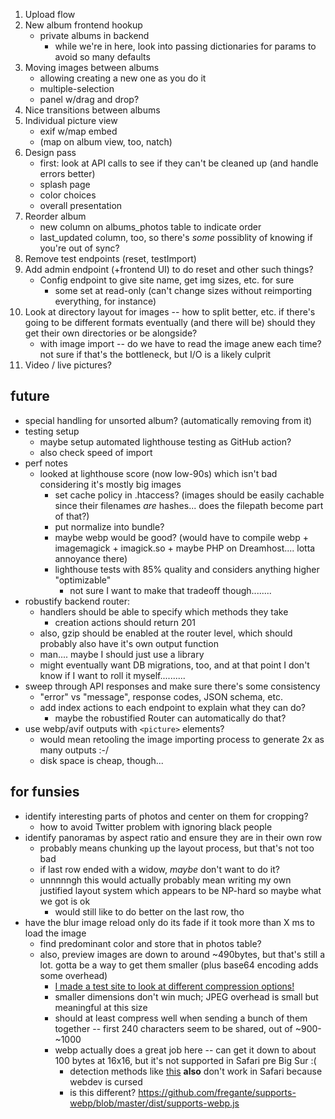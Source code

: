 1. Upload flow
2. New album frontend hookup
    - private albums in backend
        - while we're in here, look into passing dictionaries for params to avoid so many defaults
3. Moving images between albums
    - allowing creating a new one as you do it
    - multiple-selection
    - panel w/drag and drop? 
4. Nice transitions between albums
5. Individual picture view
    - exif w/map embed
    - (map on album view, too, natch)
6. Design pass
    - first: look at API calls to see if they can't be cleaned up (and handle errors better)
    - splash page
    - color choices
    - overall presentation
7. Reorder album
    - new column on albums_photos table to indicate order
    - last_updated column, too, so there's *some* possiblity of knowing if you're out of sync?
8. Remove test endpoints (reset, testImport)
9. Add admin endpoint (+frontend UI) to do reset and other such things?
    - Config endpoint to give site name, get img sizes, etc. for sure
        - some set at read-only (can't change sizes without reimporting everything, for instance)
10. Look at directory layout for images -- how to split better, etc. if there's going to be different formats eventually (and there will be) should they get their own directories or be alongside?
    - with image import -- do we have to read the image anew each time? not sure if that's the bottleneck, but I/O is a likely culprit
11. Video / live pictures?

## future
* special handling for unsorted album? (automatically removing from it)
* testing setup
    - maybe setup automated lighthouse testing as GitHub action?
    - also check speed of import
* perf notes
    - looked at lighthouse score (now low-90s) which isn't bad considering it's mostly big images
        * set cache policy in .htaccess? (images should be easily cachable since their
          filenames *are* hashes... does the filepath become part of that?)
        * put normalize into bundle? 
        * maybe webp would be good? (would have to compile webp + imagemagick + imagick.so + maybe PHP on Dreamhost.... lotta annoyance there)
        * lighthouse tests with 85% quality and considers anything higher "optimizable"
            - not sure I want to make that tradeoff though........
* robustify backend router:
    - handlers should be able to specify which methods they take
        - creation actions should return 201
    - also, gzip should be enabled at the router level, which should probably
      also have it's own output function
    - man.... maybe I should just use a library
    - might eventually want DB migrations, too, and at that point I don't know
      if I want to roll it myself..........
* sweep through API responses and make sure there's some consistency
    - "error" vs "message", response codes, JSON schema, etc.
    - add index actions to each endpoint to explain what they can do?
        - maybe the robustified Router can automatically do that?
* use webp/avif outputs with `<picture>` elements?
    - would mean retooling the image importing process to generate 2x as many outputs :-/
    - disk space is cheap, though...

## for funsies
* identify interesting parts of photos and center on them for cropping? 
    - how to avoid Twitter problem with ignoring black people
* identify panoramas by aspect ratio and ensure they are in their own row
    - probably means chunking up the layout process, but that's not too bad
    - if last row ended with a widow, *maybe* don't want to do it? 
    - unnnnngh this would actually probably mean writing my own justified layout system which appears to be NP-hard so maybe what we got is ok
        - would still like to do better on the last row, tho
* have the blur image reload only do its fade if it took more than X ms to load the image
    - find predominant color and store that in photos table?
    - also, preview images are down to around ~490bytes, but that's still a lot. gotta be a way to get them smaller (plus base64 encoding adds some overhead)
        - [I made a test site to look at different compression options!](https://sjml.github.io/blur-load-test/)
        - smaller dimensions don't win much; JPEG overhead is small but meaningful at this size
        - should at least compress well when sending a bunch of them together -- first 240 characters seem to be shared, out of ~900-~1000
        - webp actually does a great job here -- can get it down to about 100 bytes at 16x16, but it's not supported in Safari pre Big Sur :(
            - detection methods like [this](https://gist.github.com/jakearchibald/6c43d5c454bc8f48f83d8471f45698fa) **also** don't work in Safari because webdev is cursed 
            - is this different? https://github.com/fregante/supports-webp/blob/master/dist/supports-webp.js 
